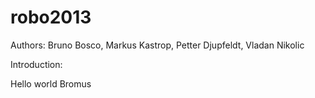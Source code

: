 robo2013
========
Authors: Bruno Bosco, Markus Kastrop, Petter Djupfeldt, Vladan Nikolic

Introduction:

Hello world Bromus


